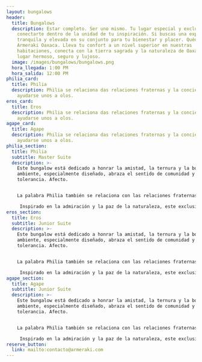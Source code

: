 ```yaml
---
layout: bungalows
header:
  title: Bungalows
  description: Estar completo. Ser uno mismo. Tu lugar especial y exclusivo para
    conectarte dentro de la unidad de tu inspiración. Si buscas una experiencia
    tranquila y elevada en su conjunto para tu bienestar y placer. Quédate en
    Armeraki Oaxaca. Lleva tu confort a un nivel superior en nuestras
    habitaciones, conecta con la tierra sagrada y la naturaleza de Oaxaca en un
    lugar hermoso, seguro y lujoso.
  image: /images/bungalows/bungalows.png
  hora_llegada: 1:00 PM
  hora_salida: 12:00 PM
philia_card:
  title: Philia
  description: Philia se relaciona das relaciones fraternas y la conciencia de
    ayudarse unos a olos.
eros_card:
  title: Eros
  description: Philia se relaciona das relaciones fraternas y la conciencia de
    ayudarse unos a olos.
agape_card:
  title: Agape
  description: Philia se relaciona das relaciones fraternas y la conciencia de
    ayudarse unos a olos.
philia_section:
  title: Philia
  subtitle: Master Suite
  description: >-
    Este bungalow está dedicado a honrar la amistad, la ternura y la bondad. Su
    ambiente, especialmente diseñado, abraza el sentido de comunidad y
    tolerancia. Afecto.


    La palabra Philia también se relaciona con las relaciones fraternas y la conciencia de ayudarse unos a otros.

     Inspirado en la admiración y la paz de la naturaleza, este exclusivo bungalow te inspira el ambiente para disfrutar al máximo de tu estancia.
eros_section:
  title: Eros
  subtitle: Junior Suite
  description: >-
    Este bungalow está dedicado a honrar la amistad, la ternura y la bondad. Su
    ambiente, especialmente diseñado, abraza el sentido de comunidad y
    tolerancia. Afecto.


    La palabra Philia también se relaciona con las relaciones fraternas y la conciencia de ayudarse unos a otros.

     Inspirado en la admiración y la paz de la naturaleza, este exclusivo bungalow te inspira el ambiente para disfrutar al máximo de tu estancia.
agape_section:
  title: Agape
  subtitle: Junior Suite
  description: >-
    Este bungalow está dedicado a honrar la amistad, la ternura y la bondad. Su
    ambiente, especialmente diseñado, abraza el sentido de comunidad y
    tolerancia. Afecto.


    La palabra Philia también se relaciona con las relaciones fraternas y la conciencia de ayudarse unos a otros.

     Inspirado en la admiración y la paz de la naturaleza, este exclusivo bungalow te inspira el ambiente para disfrutar al máximo de tu estancia.
reserve_button:
  link: mailto:contacto@armeraki.com
---
```

